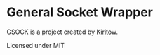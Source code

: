 # General Socket Wrapper

GSOCK is a project created by [Kiritow](https://github.com/kiritow).

Licensed under MIT
